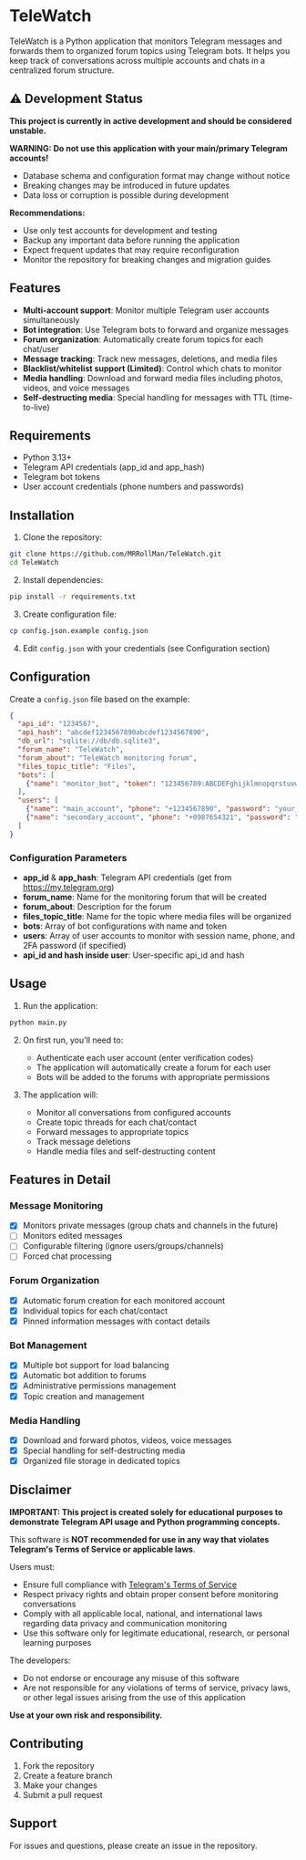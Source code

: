 # TeleWatch

TeleWatch is a Python application that monitors Telegram messages and forwards them to organized forum topics using Telegram bots. It helps you keep track of conversations across multiple accounts and chats in a centralized forum structure.

## ⚠️ Development Status

**This project is currently in active development and should be considered unstable.**

**WARNING: Do not use this application with your main/primary Telegram accounts!**

- Database schema and configuration format may change without notice
- Breaking changes may be introduced in future updates
- Data loss or corruption is possible during development

**Recommendations:**
- Use only test accounts for development and testing
- Backup any important data before running the application
- Expect frequent updates that may require reconfiguration
- Monitor the repository for breaking changes and migration guides

## Features

- **Multi-account support**: Monitor multiple Telegram user accounts simultaneously
- **Bot integration**: Use Telegram bots to forward and organize messages
- **Forum organization**: Automatically create forum topics for each chat/user
- **Message tracking**: Track new messages, deletions, and media files
- **Blacklist/whitelist support (Limited)**: Control which chats to monitor
- **Media handling**: Download and forward media files including photos, videos, and voice messages
- **Self-destructing media**: Special handling for messages with TTL (time-to-live)

## Requirements

- Python 3.13+
- Telegram API credentials (app_id and app_hash)
- Telegram bot tokens
- User account credentials (phone numbers and passwords)

## Installation

1. Clone the repository:
```bash
git clone https://github.com/MRRollMan/TeleWatch.git
cd TeleWatch
```

2. Install dependencies:
```bash
pip install -r requirements.txt
```

3. Create configuration file:
```bash
cp config.json.example config.json
```

4. Edit `config.json` with your credentials (see Configuration section)

## Configuration

Create a `config.json` file based on the example:

```json
{
  "api_id": "1234567",
  "api_hash": "abcdef1234567890abcdef1234567890",
  "db_url": "sqlite://db/db.sqlite3",
  "forum_name": "TeleWatch",
  "forum_about": "TeleWatch monitoring forum",
  "files_topic_title": "Files",
  "bots": [
    {"name": "monitor_bot", "token": "123456789:ABCDEFghijklmnopqrstuvwxyz12345678"}
  ],
  "users": [
    {"name": "main_account", "phone": "+1234567890", "password": "your_2fa_password"},
    {"name": "secondary_account", "phone": "+0987654321", "password": "your_2fa_password", "api_id": "1234567", "api_hash": "abcdef1234567890abcdef1234567890"}
  ]
}
```

### Configuration Parameters

- **app_id** & **app_hash**: Telegram API credentials (get from https://my.telegram.org)
- **forum_name**: Name for the monitoring forum that will be created
- **forum_about**: Description for the forum
- **files_topic_title**: Name for the topic where media files will be organized
- **bots**: Array of bot configurations with name and token
- **users**: Array of user accounts to monitor with session name, phone, and 2FA password (if specified)
- **api_id and hash inside user**: User-specific api_id and hash

## Usage

1. Run the application:
```bash
python main.py
```

2. On first run, you'll need to:
   - Authenticate each user account (enter verification codes)
   - The application will automatically create a forum for each user
   - Bots will be added to the forums with appropriate permissions

3. The application will:
   - Monitor all conversations from configured accounts
   - Create topic threads for each chat/contact
   - Forward messages to appropriate topics
   - Track message deletions
   - Handle media files and self-destructing content

## Features in Detail

### Message Monitoring
- [x] Monitors private messages (group chats and channels in the future)
- [ ] Monitors edited messages
- [ ] Configurable filtering (ignore users/groups/channels)
- [ ] Forced chat processing

### Forum Organization
- [x] Automatic forum creation for each monitored account
- [x] Individual topics for each chat/contact
- [x] Pinned information messages with contact details

### Bot Management
- [x] Multiple bot support for load balancing
- [x] Automatic bot addition to forums
- [x] Administrative permissions management
- [x] Topic creation and management

### Media Handling
- [x] Download and forward photos, videos, voice messages
- [x] Special handling for self-destructing media
- [x] Organized file storage in dedicated topics

## Disclaimer

**IMPORTANT: This project is created solely for educational purposes to demonstrate Telegram API usage and Python programming concepts.**

This software is **NOT recommended for use in any way that violates Telegram's Terms of Service or applicable laws**. 

Users must:
- Ensure full compliance with [Telegram's Terms of Service](https://telegram.org/tos)
- Respect privacy rights and obtain proper consent before monitoring conversations
- Comply with all applicable local, national, and international laws regarding data privacy and communication monitoring
- Use this software only for legitimate educational, research, or personal learning purposes

The developers:
- Do not endorse or encourage any misuse of this software
- Are not responsible for any violations of terms of service, privacy laws, or other legal issues arising from the use of this application

**Use at your own risk and responsibility.**

## Contributing

1. Fork the repository
2. Create a feature branch
3. Make your changes
4. Submit a pull request

## Support

For issues and questions, please create an issue in the repository.
